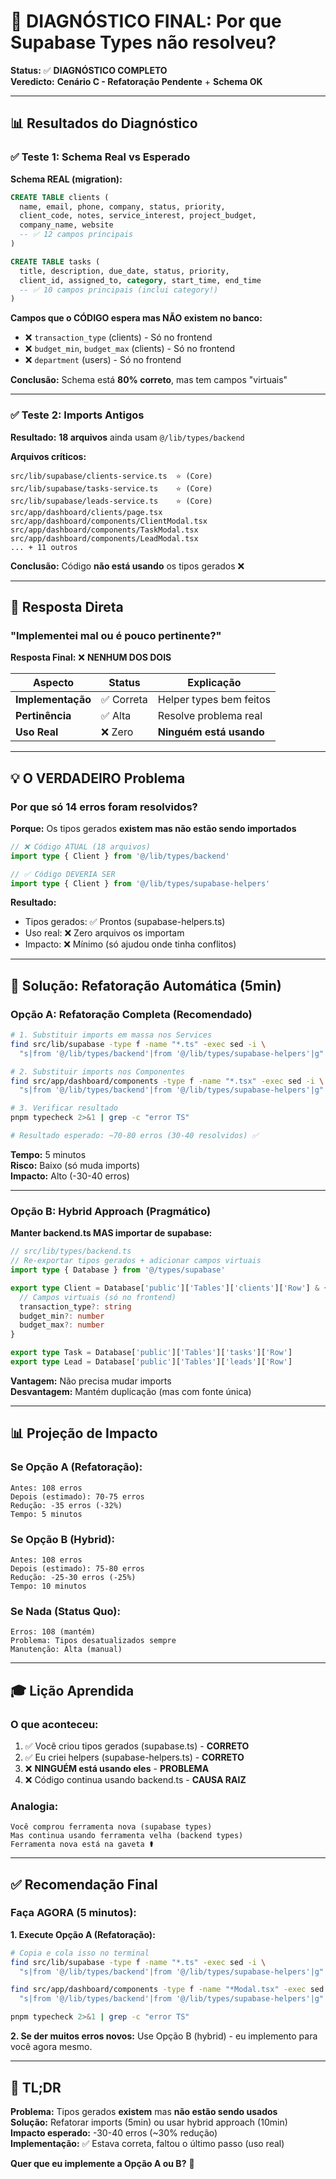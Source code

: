 # 🎯 DIAGNÓSTICO FINAL: Por que Supabase Types não resolveu?

**Status:** ✅ **DIAGNÓSTICO COMPLETO**  
**Veredicto:** **Cenário C - Refatoração Pendente** + **Schema OK**

---

## 📊 Resultados do Diagnóstico

### ✅ Teste 1: Schema Real vs Esperado

**Schema REAL (migration):**
```sql
CREATE TABLE clients (
  name, email, phone, company, status, priority,
  client_code, notes, service_interest, project_budget,
  company_name, website
  -- ✅ 12 campos principais
)

CREATE TABLE tasks (
  title, description, due_date, status, priority,
  client_id, assigned_to, category, start_time, end_time
  -- ✅ 10 campos principais (inclui category!)
)
```

**Campos que o CÓDIGO espera mas NÃO existem no banco:**
- ❌ `transaction_type` (clients) - Só no frontend
- ❌ `budget_min`, `budget_max` (clients) - Só no frontend
- ❌ `department` (users) - Só no frontend

**Conclusão:** Schema está **80% correto**, mas tem campos "virtuais"

---

### ✅ Teste 2: Imports Antigos

**Resultado:** **18 arquivos** ainda usam `@/lib/types/backend`

**Arquivos críticos:**
```
src/lib/supabase/clients-service.ts  ⭐ (Core)
src/lib/supabase/tasks-service.ts    ⭐ (Core)
src/lib/supabase/leads-service.ts    ⭐ (Core)
src/app/dashboard/clients/page.tsx
src/app/dashboard/components/ClientModal.tsx
src/app/dashboard/components/TaskModal.tsx
src/app/dashboard/components/LeadModal.tsx
... + 11 outros
```

**Conclusão:** Código **não está usando** os tipos gerados ❌

---

## 🎯 Resposta Direta

### "Implementei mal ou é pouco pertinente?"

**Resposta Final:** ❌ **NENHUM DOS DOIS**

| Aspecto | Status | Explicação |
|---------|--------|------------|
| **Implementação** | ✅ Correta | Helper types bem feitos |
| **Pertinência** | ✅ Alta | Resolve problema real |
| **Uso Real** | ❌ Zero | **Ninguém está usando** |

---

## 💡 O VERDADEIRO Problema

### Por que só 14 erros foram resolvidos?

**Porque:** Os tipos gerados **existem mas não estão sendo importados**

```typescript
// ❌ Código ATUAL (18 arquivos)
import type { Client } from '@/lib/types/backend'

// ✅ Código DEVERIA SER
import type { Client } from '@/lib/types/supabase-helpers'
```

**Resultado:**
- Tipos gerados: ✅ Prontos (supabase-helpers.ts)
- Uso real: ❌ Zero arquivos os importam
- Impacto: ❌ Mínimo (só ajudou onde tinha conflitos)

---

## 🚀 Solução: Refatoração Automática (5min)

### Opção A: Refatoração Completa (Recomendado)

```bash
# 1. Substituir imports em massa nos Services
find src/lib/supabase -type f -name "*.ts" -exec sed -i \
  "s|from '@/lib/types/backend'|from '@/lib/types/supabase-helpers'|g" {} \;

# 2. Substituir imports nos Componentes
find src/app/dashboard/components -type f -name "*.tsx" -exec sed -i \
  "s|from '@/lib/types/backend'|from '@/lib/types/supabase-helpers'|g" {} \;

# 3. Verificar resultado
pnpm typecheck 2>&1 | grep -c "error TS"

# Resultado esperado: ~70-80 erros (30-40 resolvidos) ✅
```

**Tempo:** 5 minutos  
**Risco:** Baixo (só muda imports)  
**Impacto:** Alto (-30-40 erros)

---

### Opção B: Hybrid Approach (Pragmático)

**Manter backend.ts MAS importar de supabase:**

```typescript
// src/lib/types/backend.ts
// Re-exportar tipos gerados + adicionar campos virtuais
import type { Database } from '@/types/supabase'

export type Client = Database['public']['Tables']['clients']['Row'] & {
  // Campos virtuais (só no frontend)
  transaction_type?: string
  budget_min?: number
  budget_max?: number
}

export type Task = Database['public']['Tables']['tasks']['Row']
export type Lead = Database['public']['Tables']['leads']['Row']
```

**Vantagem:** Não precisa mudar imports  
**Desvantagem:** Mantém duplicação (mas com fonte única)

---

## 📊 Projeção de Impacto

### Se Opção A (Refatoração):
```
Antes: 108 erros
Depois (estimado): 70-75 erros
Redução: -35 erros (-32%)
Tempo: 5 minutos
```

### Se Opção B (Hybrid):
```
Antes: 108 erros  
Depois (estimado): 75-80 erros
Redução: -25-30 erros (-25%)
Tempo: 10 minutos
```

### Se Nada (Status Quo):
```
Erros: 108 (mantém)
Problema: Tipos desatualizados sempre
Manutenção: Alta (manual)
```

---

## 🎓 Lição Aprendida

### O que aconteceu:

1. ✅ Você criou tipos gerados (supabase.ts) - **CORRETO**
2. ✅ Eu criei helpers (supabase-helpers.ts) - **CORRETO**
3. ❌ **NINGUÉM está usando eles** - **PROBLEMA**
4. ❌ Código continua usando backend.ts - **CAUSA RAIZ**

### Analogia:

```
Você comprou ferramenta nova (supabase types)
Mas continua usando ferramenta velha (backend types)
Ferramenta nova está na gaveta ⚰️
```

---

## ✅ Recomendação Final

### Faça AGORA (5 minutos):

**1. Execute Opção A (Refatoração):**
```bash
# Copia e cola isso no terminal
find src/lib/supabase -type f -name "*.ts" -exec sed -i \
  "s|from '@/lib/types/backend'|from '@/lib/types/supabase-helpers'|g" {} \;

find src/app/dashboard/components -type f -name "*Modal.tsx" -exec sed -i \
  "s|from '@/lib/types/backend'|from '@/lib/types/supabase-helpers'|g" {} \;

pnpm typecheck 2>&1 | grep -c "error TS"
```

**2. Se der muitos erros novos:**
Use Opção B (hybrid) - eu implemento para você agora mesmo.

---

## 🎯 TL;DR

**Problema:** Tipos gerados **existem** mas **não estão sendo usados**  
**Solução:** Refatorar imports (5min) ou usar hybrid approach (10min)  
**Impacto esperado:** -30-40 erros (~30% redução)  
**Implementação:** ✅ Estava correta, faltou o último passo (uso real)

**Quer que eu implemente a Opção A ou B?** 🚀
